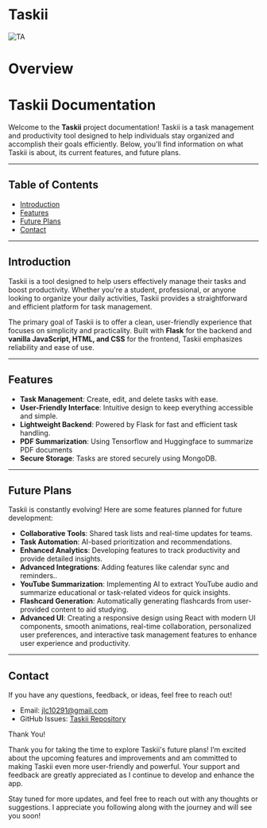 # Taskii
![TA](https://github.com/user-attachments/assets/adf16b20-043c-4c5d-8bc2-eb01f0df735a)


# Overview
# Taskii Documentation

Welcome to the **Taskii** project documentation! Taskii is a task management and productivity tool designed to help individuals stay organized and accomplish their goals efficiently. Below, you'll find information on what Taskii is about, its current features, and future plans.

---

## Table of Contents
- [Introduction](#introduction)
- [Features](#features)
- [Future Plans](#future-plans)
- [Contact](#contact)

---

## Introduction
Taskii is a tool designed to help users effectively manage their tasks and boost productivity. Whether you're a student, professional, or anyone looking to organize your daily activities, Taskii provides a straightforward and efficient platform for task management.

The primary goal of Taskii is to offer a clean, user-friendly experience that focuses on simplicity and practicality. Built with **Flask** for the backend and **vanilla JavaScript, HTML, and CSS** for the frontend, Taskii emphasizes reliability and ease of use.

---

## Features
- **Task Management**: Create, edit, and delete tasks with ease.
- **User-Friendly Interface**: Intuitive design to keep everything accessible and simple.
- **Lightweight Backend**: Powered by Flask for fast and efficient task handling.
- **PDF Summarization**: Using Tensorflow and Huggingface to summarize PDF documents
- **Secure Storage**: Tasks are stored securely using MongoDB.

---

## Future Plans
Taskii is constantly evolving! Here are some features planned for future development:
- **Collaborative Tools**: Shared task lists and real-time updates for teams.
- **Task Automation**: AI-based prioritization and recommendations.
- **Enhanced Analytics**: Developing features to track productivity and provide detailed insights.
- **Advanced Integrations**: Adding features like calendar sync and reminders..
- **YouTube Summarization**: Implementing AI to extract YouTube audio and summarize educational or task-related videos for quick insights.
- **Flashcard Generation**: Automatically generating flashcards from user-provided content to aid studying.
- **Advanced UI**:  Creating a responsive design using React with modern UI components, smooth animations, real-time collaboration, personalized user preferences, and interactive task management features to enhance user experience and productivity.

---

## Contact
If you have any questions, feedback, or ideas, feel free to reach out!
- Email: jlc10291@gmail.com
- GitHub Issues: [Taskii Repository](https://github.com/ZanyDruid20/taskii/issues)


Thank You!

Thank you for taking the time to explore Taskii's future plans! I’m excited about the upcoming features and improvements and am committed to making Taskii even more user-friendly and powerful. Your support and feedback are greatly appreciated as I continue to develop and enhance the app.

Stay tuned for more updates, and feel free to reach out with any thoughts or suggestions. I appreciate you following along with the journey and will see you soon!



